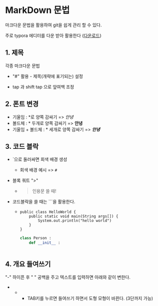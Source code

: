 # MarkDown 문법

마크다운 문법을 활용하여 git을 쉽게 관리 할 수 있다.

주로 typora 에디터를 다운 받아 활용한다 ([다운로드](https://typora.io/))

## 1. 제목

각종 마크다운 문법

- "#" 활용 - 제목(개략에 표기되는) 설정

- tap 과 shift tap 으로 앞여백 조정



## 2. 폰트 변경

- 기울임  : *로 양쪽 감싸기  => *안녕*
- 볼드체 : * 두개로 양쪽 감싸기 => **안녕**
- 기울임 + 볼드체 : * 세개로 양쪽 감싸기 => ***안녕***



## 3. 코드 블락



- `으로 둘러싸면 회색 배경 생성 

  - 회색 배경 예시 =>  `#`
  
  
  
- 블록 쿼트 ">" 

  - > 인용문 쓸 때!
  
    
  
- 코드블락을 쓸 때는 ```을 활용한다.

  - ```
    public class HelloWorld {
    	public static void main(String args[]) {
    		System.out.println("hello world")
    	}
    }
    ```

    ```python
    class Person :
    	def __init__ :
            
    ```

    

 

## 4. 개요 들여쓰기

"-" 하이픈 후 " " 공백을 주고 텍스트를 입력하면 아래와 같이 변한다.

- - -  TAB키를 누르면 들여쓰기 하면서 도형 모형이 바뀐다. (3단까지 가능) 